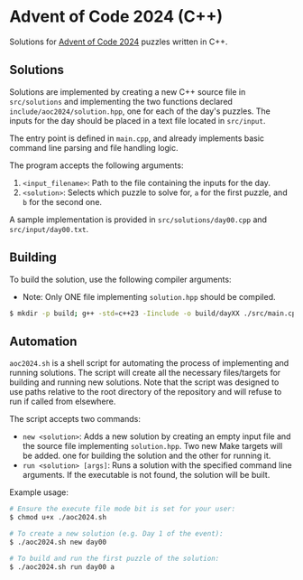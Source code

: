# Advent of Code 2024 (C++)

Solutions for [Advent of Code 2024](https://adventofcode.com/2024) puzzles written in C++.

## Solutions

Solutions are implemented by creating a new C++ source file in `src/solutions` and implementing the two functions declared `include/aoc2024/solution.hpp`, one for each of the day's puzzles. The inputs for the day should be placed in a text file located in `src/input`.

The entry point is defined in `main.cpp`, and already implements basic command line parsing and file handling logic.

The program accepts the following arguments:
1. `<input_filename>`: Path to the file containing the inputs for the day.
2. `<solution>`: Selects which puzzle to solve for, `a` for the first puzzle, and `b` for the second one.

A sample implementation is provided in `src/solutions/day00.cpp` and `src/input/day00.txt`.

## Building

To build the solution, use the following compiler arguments:
- Note: Only ONE file implementing `solution.hpp` should be compiled.

```bash
$ mkdir -p build; g++ -std=c++23 -Iinclude -o build/dayXX ./src/main.cpp ./src/solutions/dayXX.cpp
```

## Automation

`aoc2024.sh` is a shell script for automating the process of implementing and running solutions. The script will create all the necessary files/targets for building and running new solutions. Note that the script was designed to use paths relative to the root directory of the repository and will refuse to run if called from elsewhere.

The script accepts two commands:
- `new <solution>`: Adds a new solution by creating an empty input file and the source file implementing `solution.hpp`. Two new Make targets will be added. one for building the solution and the other for running it.
- `run <solution> [args]`: Runs a solution with the specified command line arguments. If the executable is not found, the solution will be built. 

Example usage:

```bash
# Ensure the execute file mode bit is set for your user:
$ chmod u+x ./aoc2024.sh

# To create a new solution (e.g. Day 1 of the event):
$ ./aoc2024.sh new day00

# To build and run the first puzzle of the solution:
$ ./aoc2024.sh run day00 a
```
